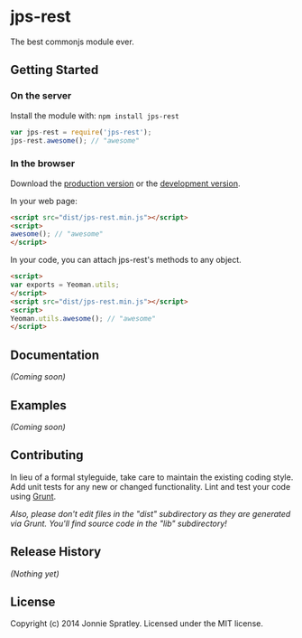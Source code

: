 # jps-rest

The best commonjs module ever.

## Getting Started
### On the server
Install the module with: `npm install jps-rest`

```javascript
var jps-rest = require('jps-rest');
jps-rest.awesome(); // "awesome"
```

### In the browser
Download the [production version][min] or the [development version][max].

[min]: https://raw.github.com/jonniespratley/jps-rest/master/dist/jps-rest.min.js
[max]: https://raw.github.com/jonniespratley/jps-rest/master/dist/jps-rest.js

In your web page:

```html
<script src="dist/jps-rest.min.js"></script>
<script>
awesome(); // "awesome"
</script>
```

In your code, you can attach jps-rest's methods to any object.

```html
<script>
var exports = Yeoman.utils;
</script>
<script src="dist/jps-rest.min.js"></script>
<script>
Yeoman.utils.awesome(); // "awesome"
</script>
```

## Documentation
_(Coming soon)_

## Examples
_(Coming soon)_

## Contributing
In lieu of a formal styleguide, take care to maintain the existing coding style. Add unit tests for any new or changed functionality. Lint and test your code using [Grunt](http://gruntjs.com/).

_Also, please don't edit files in the "dist" subdirectory as they are generated via Grunt. You'll find source code in the "lib" subdirectory!_

## Release History
_(Nothing yet)_

## License
 
 Copyright (c) 2014 Jonnie Spratley. Licensed under the MIT license.
